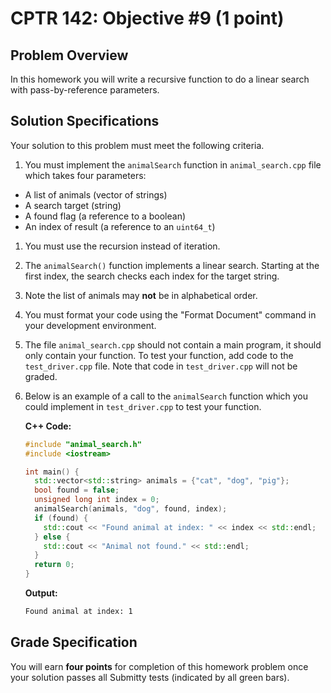 # CPTR 142: Objective #9 (1 point)

## Problem Overview

In this homework you will write a recursive function to do a linear search with pass-by-reference parameters.

## Solution Specifications

Your solution to this problem must meet the following criteria.

1. You must implement the `animalSearch` function in `animal_search.cpp` file which takes four parameters:

  * A list of animals (vector of strings)
  * A search target (string)
  * A found flag (a reference to a boolean)
  * An index of result (a reference to an `uint64_t`)

1. You must use the recursion instead of iteration.

1. The `animalSearch()` function implements a linear search. Starting at the first index, the search checks each index for the target string.

1. Note the list of animals may **not** be in alphabetical order.

1. You must format your code using the "Format Document" command in your development environment.

1. The file `animal_search.cpp` should not contain a main program, it should only contain your function. To test your function, add code to the `test_driver.cpp` file. Note that code in  `test_driver.cpp` will not be graded.

1. Below is an example of a call to the `animalSearch` function which you could implement in `test_driver.cpp` to test your function.

    **C++ Code:**
    ```c++
    #include "animal_search.h"
    #include <iostream>

    int main() {
      std::vector<std::string> animals = {"cat", "dog", "pig"};
      bool found = false;
      unsigned long int index = 0;
      animalSearch(animals, "dog", found, index);
      if (found) {
        std::cout << "Found animal at index: " << index << std::endl;
      } else {
        std::cout << "Animal not found." << std::endl;
      }
      return 0;
    }
    ```

    **Output:**
    ```html
    Found animal at index: 1
    ```

## Grade Specification

You will earn **four points** for completion of this homework problem once your solution passes all Submitty tests (indicated by all green bars).
